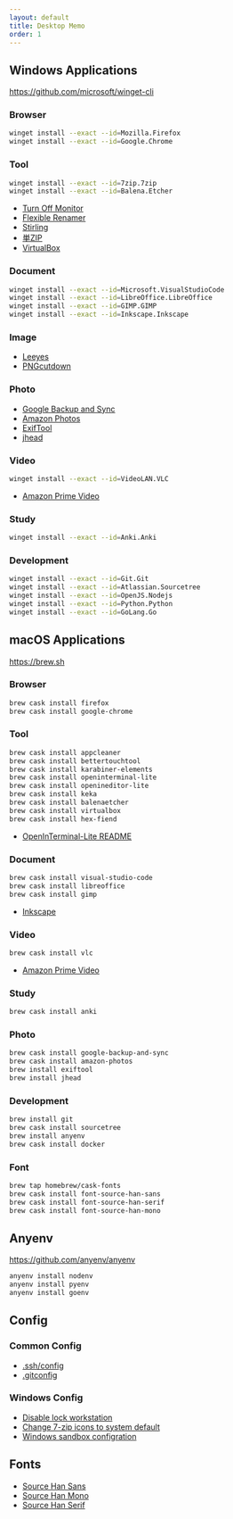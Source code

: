 ```yaml
---
layout: default
title: Desktop Memo
order: 1
---
```


## Windows Applications

<https://github.com/microsoft/winget-cli>

### Browser

```sh
winget install --exact --id=Mozilla.Firefox
winget install --exact --id=Google.Chrome
```

### Tool

```sh
winget install --exact --id=7zip.7zip
winget install --exact --id=Balena.Etcher
```

- [Turn Off Monitor](https://sourceforge.net/projects/turnoffmonitor/)
- [Flexible Renamer](http://www.vector.co.jp/soft/winnt/util/se131133.html)
- [Stirling](http://www.vector.co.jp/soft/win95/util/se079072.html)
- [単ZIP](http://kurohane.net/seisanbutu.html)
- [VirtualBox](https://www.virtualbox.org/)

### Document

```sh
winget install --exact --id=Microsoft.VisualStudioCode
winget install --exact --id=LibreOffice.LibreOffice
winget install --exact --id=GIMP.GIMP
winget install --exact --id=Inkscape.Inkscape
```

### Image

- [Leeyes](http://www3.tokai.or.jp/boxes/leeyes/)
- [PNGcutdown](http://www.vector.co.jp/soft/win95/prog/se277095.html)

### Photo

- [Google Backup and Sync](https://www.google.com/drive/download/)
- [Amazon Photos](https://www.amazon.co.jp/b?node=5262651051)
- [ExifTool](https://exiftool.org/)
- [jhead](https://www.sentex.ca/~mwandel/jhead/)

### Video

```sh
winget install --exact --id=VideoLAN.VLC
```

- [Amazon Prime Video](https://www.microsoft.com/ja-jp/p/amazon-prime-video-for-windows/9p6rc76msmmj)

### Study

```sh
winget install --exact --id=Anki.Anki
```

### Development

```sh
winget install --exact --id=Git.Git
winget install --exact --id=Atlassian.Sourcetree
winget install --exact --id=OpenJS.Nodejs
winget install --exact --id=Python.Python
winget install --exact --id=GoLang.Go
```

## macOS Applications

<https://brew.sh>

### Browser

```sh
brew cask install firefox
brew cask install google-chrome
```

### Tool

```sh
brew cask install appcleaner
brew cask install bettertouchtool
brew cask install karabiner-elements
brew cask install openinterminal-lite
brew cask install openineditor-lite
brew cask install keka
brew cask install balenaetcher
brew cask install virtualbox
brew cask install hex-fiend
```

- [OpenInTerminal-Lite README](https://github.com/Ji4n1ng/OpenInTerminal/blob/master/Resources/README-Lite.md)

### Document

```sh
brew cask install visual-studio-code
brew cask install libreoffice
brew cask install gimp
```

- [Inkscape](https://inkscape.org/)

### Video

```sh
brew cask install vlc
```

- [Amazon Prime Video](https://apps.apple.com/jp/app/id545519333)

### Study

```sh
brew cask install anki
```

### Photo

```sh
brew cask install google-backup-and-sync
brew cask install amazon-photos
brew install exiftool
brew install jhead
```

### Development

```sh
brew install git
brew cask install sourcetree
brew install anyenv
brew cask install docker
```

### Font

```sh
brew tap homebrew/cask-fonts
brew cask install font-source-han-sans
brew cask install font-source-han-serif
brew cask install font-source-han-mono
```

## Anyenv

<https://github.com/anyenv/anyenv>

```sh
anyenv install nodenv
anyenv install pyenv
anyenv install goenv
```

## Config

### Common Config

- [.ssh/config](ssh/config)
- [.gitconfig](gitconfig)

### Windows Config

- [Disable lock workstation](reg/disable_lock_workstation.reg)
- [Change 7-zip icons to system default](reg/change_7zip_icons.reg)
- [Windows sandbox configration](windows-sandbox.wsb)

## Fonts

- [Source Han Sans](https://github.com/adobe-fonts/source-han-sans)
- [Source Han Mono](https://github.com/adobe-fonts/source-han-mono)
- [Source Han Serif](https://github.com/adobe-fonts/source-han-serif)
